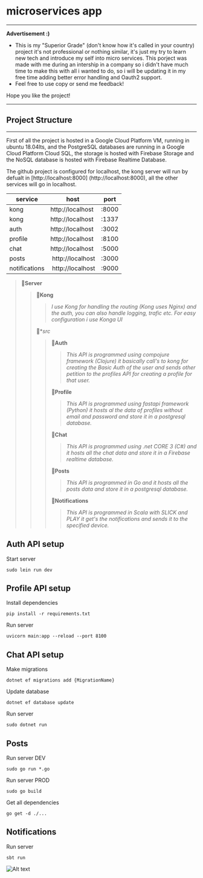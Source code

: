 # microservices app

---
__Advertisement :)__

- This is my "Superior Grade" (don't know how it's called in your country) project it's not professional or nothing similar, it's just my try to learn new tech and introduce my self into micro services. This porject was made with me during an intership 
in a company so i didn't have much time to make this with all i wanted to do, so i will be updating it in my free time adding 
better error handling and Oauth2 support.
- Feel free to use copy or send me feedback!

Hope you like the project!

---

## Project Structure
---

First of all the project is hosted in a Google Cloud Platform VM, running in ubuntu 18.04lts, and the 
PostgreSQL databases are running in a Google Cloud Platform Cloud SQL, the storage is hosted with Firebase Storage and
the NoSQL database is hosted with Firebase Realtime Database.

The github project is configured for localhost, the kong server will run by defualt in [http://localhost:8000] (http://localhost:8000),
all the other services will go in localhost.

| service | host | port |
|---------|------|------|
| kong | http://localhost | :8000 |
| kong | http://localhost | :1337 |
| auth | http://localhost | :3002 |
| profile | http://localhost | :8100 | 
| chat | http://localhost | :5000 |
| posts | http://localhost | :3000 |
| notifications | http://localhost | :9000 |


> 📂**Server**
> > 📂**Kong**
> > > *I use Kong for handling the routing (Kong uses Nginx) and the auth, you can also handle logging, trafic etc. For easy configuration i use Konga UI*
> >
> > 📂**src*
> > > 📂**Auth**
> > > > *This API is programmed using compojure framework (Clojure) it basically call's to kong for creating the Basic Auth of the user and sends other petition to the profiles API for creating a profile for that user.*
> > >
> > > 📂**Profile**
> > > > *This API is programmed using fastapi framework (Python) it hosts al the data of profiles without email and password and store it in a postgresql database.*
> > > 
> > > 📂**Chat**
> > > > *This API is programmed using .net CORE 3 (C#) and it hosts all the chat data and store it in a Firebase realtime database.*
> > >
> > > 📂**Posts**
> > > > *This API is programmed in Go and it hosts all the posts data and store it in a postgresql database.*
> > >
> > > 📂**Notifications**
> > > > *This API is programmed in Scala with SLICK and PLAY it get's the notifications and sends it to the specified device.*


## Auth API setup

Start server
```
sudo lein run dev
```

## Profile API setup

Install dependencies
```
pip install -r requirements.txt
```

Run server
```
uvicorn main:app --reload --port 8100
```

## Chat API setup
Make migrations
```
dotnet ef migrations add {MigrationName}
```

Update database
```
dotnet ef database update
```

Run server
```
sudo dotnet run
```

## Posts
Run server DEV
```
sudo go run *.go 
```
Run server PROD
```
sudo go build
```
Get all dependencies
```
go get -d ./...
```

## Notifications
Run server
```
sbt run
```


![Alt text][id]

[id]: https://octodex.github.com/images/dojocat.jpg  "The Dojocat"





